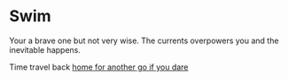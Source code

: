 # Swim

Your a brave one but not very wise. The currents overpowers you and the inevitable happens.

Time travel back [home for another go if you dare](./Home.md)